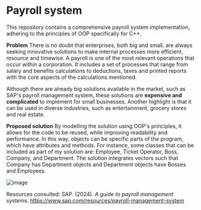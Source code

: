 # Payroll system
This repository contains a comprehensive payroll system implementation, adhering to the principles of OOP specifically for C++.

**Problem**
There is no doubt that enterprises, both big and small, are always seeking innovative solutions to make internal processes more efficient, resource and timewise. A payroll is one of the most relevant operations that occur within a corporation. It includes a set of processes that range from salary and benefits calculations to deductions, taxes and printed reports with the core aspects of the calculations mentioned.

Although there are already big solutions available in the market, such as SAP's payroll management system, these solutions are **expensive and complicated** to implement for small businesses. Another highlight is that it can be used in diverse industries, such as entertainment, grocery stores and real estate.


**Proposed solution**
By modelling the solution using OOP's principles, it allows for the code to be reused, while improving readability and performance. In this way, objects can be specific parts of the program, which have attributes and methods. For instance, some classes that can be included as part of my solution are: Employee, Ticket Operator, Boss, Company, and Department. The solution integrates vectors such that Company has Department objects and Department objects have Bosses and Employees.

![image](https://github.com/user-attachments/assets/ba644295-40d8-4c16-857d-ef3b92fa82ad)

Resources consulted:
SAP. (2024). _A guide to payroll management systems_. https://www.sap.com/resources/payroll-management-system
